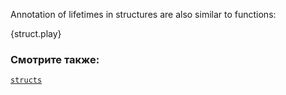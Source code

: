 Annotation of lifetimes in structures are also similar to functions:

{struct.play}

### Смотрите также:

[`structs`][structs]


[structs]: /custom_types/structs.html
